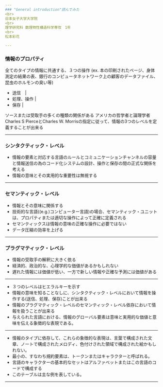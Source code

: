```yaml
---
### "General introduction"読んでみた
<br>
日本女子大学大学院
<br>
理学研究科 数理物性構造科学専攻　1年
<br>
松本彩花

---
```

### 情報のプロパティ

全てのタイプの情報に共通する、３つの操作
(ex. 本の印刷されたページ、身体測定の結果の表、銀行のコンピュータネットワーク上の顧客のデータファイル、昆虫のホルモンの臭い等)

- 送信　|
- 処理、操作 |
- 保存 |

ソースまたは受取手の多くの種類の関係がある
アメリカの哲学者と論理学者Charles S PierceとCharles W. Morrisの指定に従って、情報の3つのレベルを定義することが出来る

---
### シンタクティック・レベル

- 情報の要素と対応する言語のルールとコミュニケーションチャンネルの容量と情報送信の為のコード化システムの設計、操作と保存の間の正式な関係を考える
- 情報の意味とその実用的な重要性は無視する

---
### セマンティック・レベル

- 情報とその意味に関係する
- 技術的な言語((e.g.)コンピューター言語)の場合、セマンティック・ユニットは、プロパティまたは適切な操作によって正確に定義される
- セマンティックスは情報の意味の正確な操作に必要ではない
- データ圧縮の効率を上げる

---
### プラグマティック・レベル
 
- 情報の受取手の解釈に大きく依る
- 経済的、政治的な、心理学的な価値があるかもしれない
- 遅れた情報には価値が低い、一方で新しい情報や正確な予測には価値がある

---

- ３つのレベルはヒエラルキーを示す
- 情報の意味を知ることなしに、シンタクティック・レベルにおいて情報を操作する(送信、処理、保存)ことが出来る
- 情報のプラグマティック・レベルのセマンティック・レベル依存において情報を扱うことが出来る
- 与えられた言語における、情報のグローバル要素は意味と実用的な価値と意味を伝える象徴的な表現である。

---

- 情報のタイプに依存して、これらの象徴的な表現は、言葉で構成された文章、ノートで構成されたメロディ、色付けされた領域で構成された絵かもしれない。
- 最小の、すなわち規約要素は、トークンまたはキャラクターと呼ばれる。
- 言語のキャラクターの基本的なセットはアルファベットまたはこの言語のコードで構成する
- このテーブルは主な例を表している。

---

